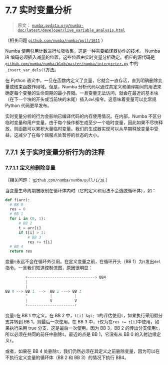 # 7.7 实时变量分析

> 原文： [`numba.pydata.org/numba-doc/latest/developer/live_variable_analysis.html`](http://numba.pydata.org/numba-doc/latest/developer/live_variable_analysis.html)

（相关问题 [`github.com/numba/numba/pull/1611`](https://github.com/numba/numba/pull/1611) ）

Numba 使用引用计数进行垃圾收集，这是一种需要编译器协作的技术。 Numba IR 编码必须插入减量的位置。这些位置由实时变量分析确定。相应的源代码是 [`github.com/numba/numba/blob/master/numba/interpreter.py`](https://github.com/numba/numba/blob/master/numba/interpreter.py) 中的`_insert_var_dels()`方法。

在 Python 语义中，一旦在函数内定义了变量，它就会一直存活，直到明确删除变量或结束函数作用域。但是，Numba 分析代码以通过其定义和编译期间的用法来确定每个变量的生命周期的最小界限。一旦变量无法访问，就会在最近的基本块（在下一个块的开头或当前块的末尾）插入`del`指令。这意味着变量可以比常规 Python 代码更早发布。

实时变量分析的行为会影响已编译代码的内存使用情况。在内部，Numba 不区分临时变量和用户变量。由于每个操作都生成至少一个临时变量，因此如果不尽快释放，则函数可以累积大量临时变量。我们的生成器实现可以从早期释放变量中受益，这减少了在每个屈服点处暂停的状态的大小。

## 7.7.1 关于实时变量分析行为的注释

### 7.7.1.1 定义前删除变量

（相关问题： [`github.com/numba/numba/pull/1738`](https://github.com/numba/numba/pull/1738) ）

当变量生命周期被限制在循环体内时（它的定义和用法不会逃脱循环体），如：

```py
def f(arr):
  # BB 0
  res = 0
  # BB 1
  for i in (0, 1):
      # BB 2
      t = arr[i]
      if t[i] > 1:
          # BB 3
          res += t[i]
  # BB 4
  return res

```

变量`t`永远不会在循环外引用。在定义变量之前，在循环开头（BB 1）为`t`发出`del`指令。一旦我们知道控制流图，原因很明显：

```py
         +------------------------------> BB4
         |
         |
BB 0 --> BB 1  -->  BB 2 ---> BB 3
         ^          |          |
         |          V          V
         +---------------------+

```

变量`t`在 BB 1 中定义。在 BB 2 中，`t[i] &gt; 1`的评估使用`t`，如果执行采用假分支并转到 BB 1，则最后一次使用。在 BB 3 中，`t`仅为在`res += t[i]`中使用，如果执行采用 true 分支，这是最后一次使用。因为 BB 3，BB 2 的传出分支使用`t`，所以必须在共同的前任中删除`t`。最近的点是 BB 1，它没有从 BB 0 的入射边缘定义`t`。

或者，如果在 BB 4 处删除`t`，我们仍然必须在其定义之前删除变量，因为可以在不执行定义变量的循环体（BB 2 和 BB 3）的情况下执行 BB4。